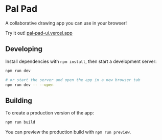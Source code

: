 # Pal Pad

A collaborative drawing app you can use in your browser!

Try it out! [pal-pad-ui.vercel.app](https://pal-pad-ui.vercel.app/)

## Developing

Install dependencies with `npm install`, then start a development server:

```bash
npm run dev

# or start the server and open the app in a new browser tab
npm run dev -- --open
```

## Building

To create a production version of the app:

```bash
npm run build
```

You can preview the production build with `npm run preview`.
